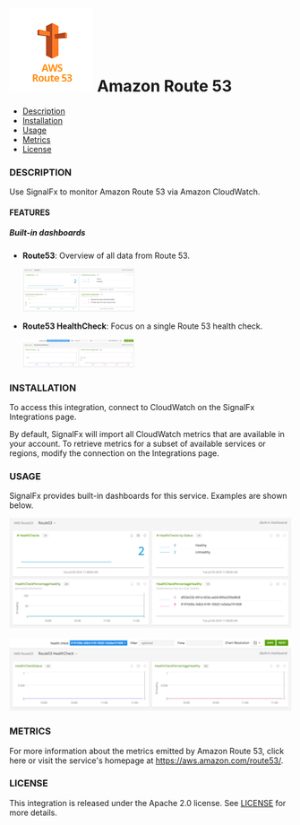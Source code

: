 # ![](./img/integration_awsroute53.png) Amazon Route 53

- [Description](#description)
- [Installation](#installation)
- [Usage](#usage)
- [Metrics](#metrics)
- [License](#license)

### DESCRIPTION

Use SignalFx to monitor Amazon Route 53 via Amazon CloudWatch. 

#### FEATURES

##### Built-in dashboards

- **Route53**: Overview of all data from Route 53.
  
  [<img src='./img/dashboard_route53.png' width=200px>](./img/dashboard_route53.png)

- **Route53 HealthCheck**: Focus on a single Route 53 health check.
  
  [<img src='./img/dashboard_route53_healthcheck.png' width=200px>](./img/dashboard_route53_healthcheck.png)

### INSTALLATION

To access this integration, connect to CloudWatch on the SignalFx Integrations page. 

By default, SignalFx will import all CloudWatch metrics that are available in your account. To retrieve metrics for a subset of available services or regions, modify the connection on the Integrations page. 

### USAGE

SignalFx provides built-in dashboards for this service. Examples are shown below. 

![](./img/dashboard_route53.png)

![](./img/dashboard_route53_healthcheck.png)

### METRICS

For more information about the metrics emitted by Amazon Route 53, click here or visit the service's homepage at https://aws.amazon.com/route53/.

### LICENSE

This integration is released under the Apache 2.0 license. See [LICENSE](./LICENSE) for more details.
